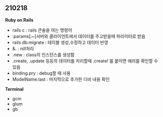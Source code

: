 <h2>210218</h2>

<b>Ruby on Rails</b><br>
<ul>
    <li>rails c : rails 콘솔을 여는 명령어</li>
    <li>:params[:~]서버와 클라이언트에서 데이터를 주고받을때 파라미터로 받음</li>
    <li>rails db:migrate : 테이블 생성,수정하고 데이터 반영</li>
    <li>&. : nill처리</li>
    <li>.new : class의 인스턴스를 생성함</li>
    <li>.create, .update 등등의 데이터를 처리할때 .create! 를 붙이면 에러를 확인할 수 있음
    </li>
    <li>binding.pry : debug할 때 사용</li>
    <li>ModelName.last : 마지막으로 추가한 디비 내용 확인</li>
</ul>

<b>Terminal</b>
<ul>
    <li>gcm</li>
    <li>glum</li>
    <li>gb</li>
</ul>
